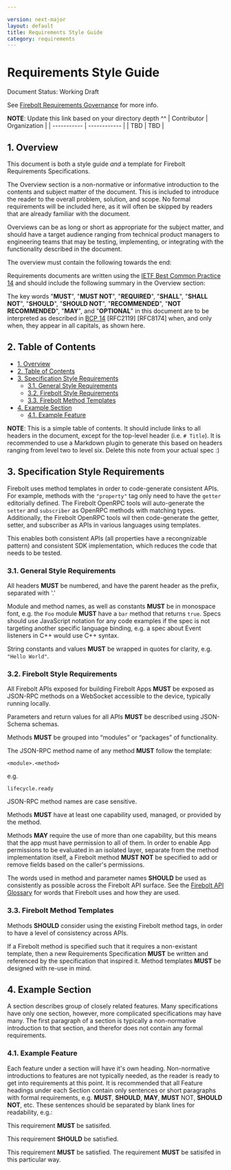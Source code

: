 ```yaml
---

version: next-major
layout: default
title: Requirements Style Guide
category: requirements
---
```

# Requirements Style Guide

Document Status: Working Draft 

See [Firebolt Requirements Governance](../governance) for more info. 

**NOTE**: Update this link based on your directory depth ^^ 
| Contributor | Organization |
| ----------- | ------------ |
| TBD         | TBD          |

## 1. Overview

This document is both a style guide *and* a template for Firebolt Requirements 
Specifications. 

The Overview section is a non-normative or informative introduction to the 
contents and subject matter of the document. This is included to introduce the 
reader to the overall problem, solution, and scope. No formal requirements will 
be included here, as it will often be skipped by readers that are already 
familiar with the document. 

Overviews can be as long or short as appropriate for the subject matter, and 
should have a target audience ranging from technical product managers to 
engineering teams that may be testing, implementing, or integrating with the 
functionality described in the document. 

The overview must contain the following towards the end: 

Requirements documents are written using the [IETF Best Common Practice 
14](https://www.rfc-editor.org/rfc/rfc2119.txt) and should include the 
following summary in the Overview section: 

The key words "**MUST**", "**MUST NOT**", "**REQUIRED**", "**SHALL**", "**SHALL 
NOT**", "**SHOULD**", "**SHOULD NOT**", "**RECOMMENDED**", "**NOT 
RECOMMENDED**", "**MAY**", and "**OPTIONAL**" in this document are to be 
interpreted as described in [BCP 
14](https://www.rfc-editor.org/rfc/rfc2119.txt) [RFC2119] [RFC8174] when, and 
only when, they appear in all capitals, as shown here. 
## 2. Table of Contents
- [1. Overview](#1-overview)
- [2. Table of Contents](#2-table-of-contents)
- [3. Specification Style Requirements](#3-specification-style-requirements)
  - [3.1. General Style Requirements](#31-general-style-requirements)
  - [3.2. Firebolt Style Requirements](#32-firebolt-style-requirements)
  - [3.3. Firebolt Method Templates](#33-firebolt-method-templates)
- [4. Example Section](#4-example-section)
  - [4.1. Example Feature](#41-example-feature)


**NOTE**: This is a simple table of contents. It should include links to all 
headers in the document, except for the top-level header (i.e. `# Title`). It 
is recommended to use a Markdown plugin to generate this based on headers 
ranging from level two to level six. Delete this note from your actual spec :) 
## 3. Specification Style Requirements

Firebolt uses method templates in order to code-generate consistent APIs. For 
example, methods with the `"property"` tag only need to have the `getter` 
editorially defined. The Firebolt OpenRPC tools will auto-generate the `setter` 
and `subscriber` as OpenRPC methods with matching types. Additionally, the 
Firebolt OpenRPC tools wil then code-generate the getter, setter, and 
subscriber as APIs in various languages using templates. 

This enables both consistent APIs (all properties have a recongnizable pattern) 
and consistent SDK implementation, which reduces the code that needs to be 
tested. 
### 3.1. General Style Requirements

All headers **MUST** be numbered, and have the parent header as the prefix, 
separated with '.' 

Module and method names, as well as constants **MUST** be in monospace font, 
e.g. the `Foo` module **MUST** have a `bar` method that returns `true`. Specs 
should use JavaScript notation for any code examples if the spec is not 
targeting another specific language binding, e.g. a spec about Event listeners 
in C++ would use C++ syntax. 

String constants and values **MUST** be wrapped in quotes for clarity, e.g. 
`"Hello World"`. 
### 3.2. Firebolt Style Requirements

All Firebolt APIs exposed for building Firebolt Apps **MUST** be exposed as 
JSON-RPC methods on a WebSocket accessible to the device, typically running 
locally. 

Parameters and return values for all APIs **MUST** be described using 
JSON-Schema schemas. 

Methods **MUST** be grouped into “modules” or “packages” of functionality. 

The JSON-RPC method name of any method **MUST** follow the template: 
```
<module>.<method>

``` 

e.g. 
```
lifecycle.ready

``` 

JSON-RPC method names are case sensitive. 

Methods **MUST** have at least one capability used, managed, or provided by the 
method. 

Methods **MAY** require the use of more than one capability, but this means 
that the app must have permission to all of them. In order to enable App 
permissions to be evaluated in an isolated layer, separate from the method 
implementation itself, a Firebolt method **MUST NOT** be specified to add or 
remove fields based on the caller's permissions. 

The words used in method and parameter names **SHOULD** be used as consistently 
as possible across the Firebolt API surface. See the [Firebolt API 
Glossary](../glossary) for words that Firebolt uses and how they are used. 
### 3.3. Firebolt Method Templates

Methods **SHOULD** consider using the existing Firebolt method tags, in order 
to have a level of consistency across APIs. 

If a Firebolt method is specified such that it requires a non-existant 
template, then a new Requirements Specification **MUST** be written and 
referenced by the specification that inspired it. Method templates **MUST** be 
designed with re-use in mind. 
## 4. Example Section

A section describes group of closely related features. Many specifications have 
only one section, however, more complicated specifications may have many. The 
first paragraph of a section is typically a non-normative introduction to that 
section, and therefor does not contain any formal requirements. 
### 4.1. Example Feature

Each feature under a section will have it's own heading. Non-normative 
introductions to features are not typically needed, as the reader is ready to 
get into requirements at this point. It is recommended that all Feature 
headings under each Section contain only sentences or short paragraphs with 
formal requirements, e.g. **MUST**, **SHOULD**, **MAY**, **MUST** NOT, **SHOULD 
NOT**, etc. These sentences should be separated by blank lines for readability, 
e.g.: 

This requirement **MUST** be satisifed. 

This requirement **SHOULD** be satisfied. 

This requirement **MUST** be satisfied. The requirement **MUST** be satisifed 
in this particular way. 
